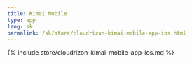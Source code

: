 ```yaml
---
title: Kimai Mobile
type: app 
lang: sk
permalink: /sk/store/cloudrizon-kimai-mobile-app-ios.html
---
```


{% include store/cloudrizon-kimai-mobile-app-ios.md %}
